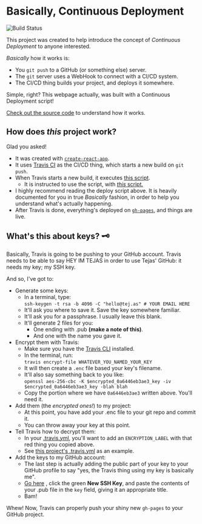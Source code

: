 # Basically, Continuous Deployment
![Build Status](https://travis-ci.org/TejasQ/basically-continuous-deployment.svg?branch=master)

This project was created to help introduce the concept of _Continuous Deployment_ to anyone interested.

_Basically_ how it works is:

*   You `git push` to a GitHub (or something else) server.
*   The `git` server uses a WebHook to connect with a CI/CD system.
*   The CI/CD thing builds your project, and deploys it somewhere.

Simple, right? This webpage actually, was built with a Continuous Deployment script!

[Check out the source code](https://github.com/TejasQ/basically-continuous-deployment/blob/master/deploy.sh) to understand how it works.

## How does _this_ project work?

Glad you asked!

*   It was created with [`create-react-app`](https://github.com/facebookincubator/create-react-app).
*   It uses [Travis CI](https://travis-ci.org/) as the CI/CD thing, which starts a new build on `git push`.
*   When Travis starts a new build, it executes [this script](https://github.com/TejasQ/basically-continuous-deployment/blob/master/deploy.sh).
    *   It is instructed to use the script, with [_this_ script.](https://github.com/TejasQ/basically-continuous-deployment/blob/master/.travis.yml)
*   I highly recommend reading the deploy script above. It is heavily documented for you in true _Basically_ fashion, in order to help you understand what's actually happening.
*   After Travis is done, everything's deployed on [`gh-pages`](#), and things are live.

## What's this about keys? 🗝

Basically, Travis is going to be pushing to your GitHub account. Travis needs to be able to say HEY IM TEJAS in order to use Tejas' GitHub: it needs my key; my SSH key.

And so, I've got to:

*   Generate some keys:
    *   In a terminal, type:  
        `ssh-keygen -t rsa -b 4096 -C "hello@tej.as" # YOUR EMAIL HERE`
    *   It'll ask you where to save it. Save the key somewhere familiar.
    *   It'll ask you for a passphrase. I usually leave this blank.
    *   It'll generate 2 files for you:
        *   One ending with .pub **(make a note of this)**.
        *   And one with the name you gave it.
*   Encrypt them with Travis:
    *   Make sure you have the [Travis CLI](https://github.com/travis-ci/travis.rb)  installed.
    *   In the terminal, run:  
        `travis encrypt-file WHATEVER_YOU_NAMED_YOUR_KEY`
    *   It will then create a `.enc` file based your key's filename.
    *   It'll also say something back to you like:  
        `openssl aes-256-cbc -K $encrypted_0a6446eb3ae3_key -iv $encrypted_0a6446eb3ae3_key -blah blah`
    *   Copy the portion where we have `0a6446eb3ae3` written above. You'll need it.
*   Add them (the _encrypted ones!_) to my project:
    *   At this point, you have add your .enc file to your git repo and commit it.
    *   You can throw away your key at this point.
*   Tell Travis how to decrypt them:
    *   In your [.travis.yml](https://github.com/TejasQ/basically-continuous-deployment/blob/master/.travis.yml), you'll want to add an `ENCRYPTION_LABEL` with that red thing you copied above.
    *   See [this project's .travis.yml](https://github.com/TejasQ/basically-continuous-deployment/blob/master/.travis.yml) as an example.
*   Add the keys to my GitHub account:
    *   The last step is actually adding the public part of your key to your GitHub profile to say "yes, the Travis thing using my key is basically me".
    *   [Go here](https://github.com/settings/keys) , click the green **New SSH Key**, and paste the contents of your .pub file in the `key` field, giving it an appropriate title.
    *   Bam!


Whew! Now, Travis can properly push your shiny new `gh-pages` to your GitHub project.
